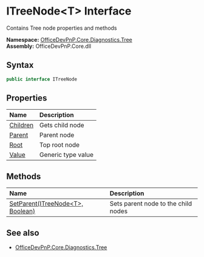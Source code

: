 # ITreeNode&lt;T&gt; Interface  
 Contains Tree node properties and methods   

**Namespace:** [OfficeDevPnP.Core.Diagnostics.Tree](OfficeDevPnP.Core.Diagnostics.Tree.md)  
**Assembly:** OfficeDevPnP.Core.dll  
## Syntax
```C#
public interface ITreeNode
```
## Properties
|**Name**|**Description**|
|:-----|:-----|
| [Children](OfficeDevPnP.Core.Diagnostics.Tree.ITreeNode_cdcab78f.Children.md) | Gets child node
| [Parent](OfficeDevPnP.Core.Diagnostics.Tree.ITreeNode_cdcab78f.Parent.md) | Parent node
| [Root](OfficeDevPnP.Core.Diagnostics.Tree.ITreeNode_cdcab78f.Root.md) | Top root node
| [Value](OfficeDevPnP.Core.Diagnostics.Tree.ITreeNode_cdcab78f.Value.md) | Generic type value
## Methods
|**Name**|**Description**|
|:-----|:-----|
| [SetParent(ITreeNode&lt;T&gt;, Boolean)](OfficeDevPnP.Core.Diagnostics.Tree.ITreeNode_cdcab78f.f35584f5.md) | Sets parent node to the child nodes
## See also
- [OfficeDevPnP.Core.Diagnostics.Tree](OfficeDevPnP.Core.Diagnostics.Tree.md)
